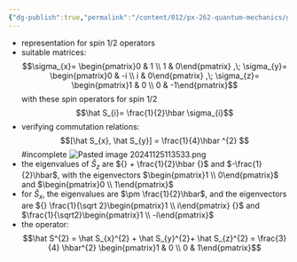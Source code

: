 ```yaml
---
{"dg-publish":true,"permalink":"/content/012/px-262-quantum-mechanics/g-measurement-of-angular-momentum/px-262-g4-pauli-spin-matrices/"}
---
```


- representation for spin $1/2$ operators
- suitable matrices:
$$\sigma_{x}= \begin{pmatrix}0 & 1 \\ 1 & 0\end{pmatrix} ,\; \sigma_{y}= \begin{pmatrix}0 & -i \\ i & 0\end{pmatrix} ,\; \sigma_{z}= \begin{pmatrix}1 & 0 \\ 0 & -1\end{pmatrix}$$
with these spin operators for spin $1/2$
$$\hat S_{i}= \frac{1}{2}\hbar \sigma_{i}$$
- verifying commutation relations:
$$[\hat S_{x}, \hat S_{y}] = \frac{1}{4}\hbar ^{2}
$$
#incomplete 
![Pasted image 20241125113533.png](/img/user/pics/Pasted%20image%2020241125113533.png)
- the eigenvalues of $\hat S_z$ are ${} + \frac{1}{2}\hbar {}$ and $-\frac{1}{2}\hbar$, with the eigenvectors $\begin{pmatrix}1 \\ 0\end{pmatrix}$ and $\begin{pmatrix}0  \\ 1\end{pmatrix}$
- for $\hat S_{x}$, the eigenvalues are $\pm \frac{1}{2}\hbar$, and the eigenvectors are ${} \frac{1}{\sqrt 2}\begin{pmatrix}1 \\ i\end{pmatrix} {}$ and $\frac{1}{\sqrt2}\begin{pmatrix}1  \\ -i\end{pmatrix}$
- the operator:
$$\hat S^{2} = \hat S_{x}^{2} + \hat S_{y}^{2}+ \hat S_{z}^{2} = \frac{3}{4} \hbar^{2} \begin{pmatrix}1 & 0 \\ 0 & 1\end{pmatrix}$$
